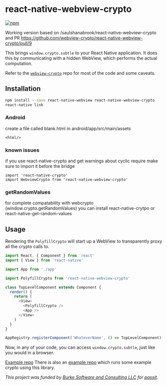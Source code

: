 # react-native-webview-crypto

[![npm](https://img.shields.io/npm/v/react-native-webview-crypto?style=flat-square)](https://www.npmjs.com/package/react-native-webview-crypto)

Working version based on /saulshanabrook/react-native-webview-crypto and PR https://github.com/webview-crypto/react-native-webview-crypto/pull/9

This brings `window.crypto.subtle` to your React Native application. It does this by communicating with a hidden WebView, which performs the actual computation.

Refer to the [`webview-crypto`](https://github.com/webview-crypto/webview-crypto) repo for most of the code and some caveats.

## Installation

```sh
npm install --save react-native-webview react-native-webview-crypto
react-native link
```

### Android

create a file called blank.html in android/app/src/main/assets

```
<html/>
```

### known issues

if you use react-native-crypto and get warnings about cyclic require make sure to import it before the bridge

```
import 'react-native-crypto'
import WebviewCrypto from 'react-native-webview-crypto'
```

### getRandomValues

for complete compatability with webcrypto (window.crypto.getRandomValues) you can install react-native-crytpo or react-native-get-random-values

## Usage

Rendering the `PolyfillCrypto` will start up a WebView to transparently proxy all the crypto calls to.

```javascript
import React, { Component } from 'react'
import { View } from 'react-native'

import App from './app'

import PolyfillCrypto from 'react-native-webview-crypto'

class TopLevelComponent extends Component {
  render() {
    return (
      <View>
        <PolyfillCrypto />
        <App />
      </View>
    )
  }
}

AppRegistry.registerComponent('WhateverName', () => TopLevelComponent)
```

Now, in any of your code, you can access `window.crypto.subtle`, just like you would in a browser.

[Example repo](https://github.com/gooddollar/gun-webcrypto-react-native)
There is also an [example repo](https://github.com/webview-crypto/react-native-webview-crypto-example) which runs some example crypto using this library.

_This project was funded by [Burke Software and Consulting LLC](http://burkesoftware.com/) for [passit](http://passit.io/)._
